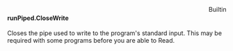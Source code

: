 <div style="float:right"><span class="builtin">Builtin</span></div>

#### runPiped.CloseWrite

Closes the pipe used to write to the program's standard input. This may be required with some programs before you are able to Read.